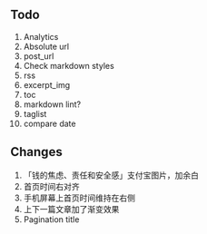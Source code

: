 ## Todo

1. Analytics
2. Absolute url
3. post_url
4. Check markdown styles
5. rss
6. excerpt_img
7. toc
8. markdown lint?
9. taglist
10. compare date

## Changes

1. 「钱的焦虑、责任和安全感」支付宝图片，加余白
2. 首页时间右对齐
3. 手机屏幕上首页时间维持在右侧
4. 上下一篇文章加了渐变效果
5. Pagination title
